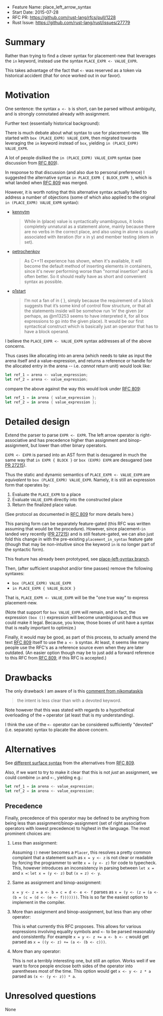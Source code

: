 - Feature Name: place_left_arrow_syntax
- Start Date: 2015-07-28
- RFC PR: https://github.com/rust-lang/rfcs/pull/1228
- Rust Issue: https://github.com/rust-lang/rust/issues/27779

# Summary

Rather than trying to find a clever syntax for placement-new that leverages
the `in` keyword, instead use the syntax `PLACE_EXPR <- VALUE_EXPR`.

This takes advantage of the fact that `<-` was reserved as a token via
historical accident (that for once worked out in our favor).

# Motivation

One sentence: the syntax `a <- b` is short, can be parsed without
ambiguity, and is strongly connotated already with assignment.

Further text (essentially historical background):

There is much debate about what syntax to use for placement-new.
We started with `box (PLACE_EXPR) VALUE_EXPR`, then migrated towards
leveraging the `in` keyword instead of `box`, yielding `in (PLACE_EXPR) VALUE_EXPR`.

A lot of people disliked the `in (PLACE_EXPR) VALUE_EXPR` syntax
(see discussion from [RFC 809]).

[RFC 809]: https://github.com/rust-lang/rfcs/pull/809

In response to that discussion (and also due to personal preference)
I suggested the alternative syntax `in PLACE_EXPR { BLOCK_EXPR }`,
which is what landed when [RFC 809] was merged.

However, it is worth noting that this alternative syntax actually
failed to address a number of objections (some of which also
applied to the original `in (PLACE_EXPR) VALUE_EXPR` syntax):

 * [kennytm](https://github.com/rust-lang/rfcs/pull/809#issuecomment-73071324)

   > While in (place) value is syntactically unambiguous, it looks
   > completely unnatural as a statement alone, mainly because there
   > are no verbs in the correct place, and also using in alone is
   > usually associated with iteration (for x in y) and member
   > testing (elem in set).

 * [petrochenkov](https://github.com/rust-lang/rfcs/pull/809#issuecomment-73142168)

   > As C++11 experience has shown, when it's available, it will
   > become the default method of inserting elements in containers,
   > since it's never performing worse than "normal insertion" and
   > is often better. So it should really have as short and
   > convenient syntax as possible.

 * [p1start](https://github.com/rust-lang/rfcs/pull/809#issuecomment-73837430)

   > I’m not a fan of in <place> { <stmts> }, simply because the
   > requirement of a block suggests that it’s some kind of control
   > flow structure, or that all the statements inside will be
   > somehow run ‘in’ the given <place> (or perhaps, as @m13253
   > seems to have interpreted it, for all box expressions to go
   > into the given place). It would be our first syntactical
   > construct which is basically just an operator that has to
   > have a block operand.

I believe the `PLACE_EXPR <- VALUE_EXPR` syntax addresses all of the
above concerns.

Thus cases like allocating into an arena (which needs to take as input the arena itself
and a value-expression, and returns a reference or handle for the allocated entry in the arena -- i.e. *cannot* return unit)
would look like:

```rust
let ref_1 = arena <- value_expression;
let ref_2 = arena <- value_expression;
```

compare the above against the way this would look under [RFC 809]:

```rust
let ref_1 = in arena { value_expression };
let ref_2 = in arena { value_expression };
```

# Detailed design

Extend the parser to parse `EXPR <- EXPR`. The left arrow operator is
right-associative and has precedence higher than assignment and
binop-assignment, but lower than other binary operators.

`EXPR <- EXPR` is parsed into an AST form that is desugared in much
the same way that `in EXPR { BLOCK }` or `box (EXPR) EXPR` are
desugared (see [PR 27215]).

Thus the static and dynamic semantics of `PLACE_EXPR <- VALUE_EXPR`
are *equivalent* to `box (PLACE_EXPR) VALUE_EXPR`. Namely, it is
still an expression form that operates by:
 1. Evaluate the `PLACE_EXPR` to a place
 2. Evaluate `VALUE_EXPR` directly into the constructed place
 3. Return the finalized place value.

(See protocol as documented in [RFC 809] for more details here.)

[PR 27215]: https://github.com/rust-lang/rust/pull/27215

This parsing form can be separately feature-gated (this RFC was
written assuming that would be the procedure). However, since
placement-`in` landed very recently ([PR 27215]) and is still
feature-gated, we can also just fold this change in with
the pre-existing `placement_in_syntax` feature gate
(though that may be non-intuitive since the keyword `in` is
no longer part of the syntactic form).

This feature has already been prototyped, see [place-left-syntax branch].

[place-left-syntax branch]: https://github.com/rust-lang/rust/compare/rust-lang:master...pnkfelix:place-left-syntax

Then, (after sufficient snapshot and/or time passes) remove the following syntaxes:

 * `box (PLACE_EXPR) VALUE_EXPR`
 * `in PLACE_EXPR { VALUE_BLOCK }`

That is, `PLACE_EXPR <- VALUE_EXPR` will be the "one true way" to
express placement-new.

(Note that support for `box VALUE_EXPR` will remain, and in fact, the
expression `(box ())` expression will become unambiguous and thus we
could make it legal. Because, you know, those boxes of unit have a
syntax that is really important to optimize.)

Finally, it would may be good, as part of this process, to actually
amend the text [RFC 809] itself to use the `a <- b` syntax.
At least, it seems like many people use the RFC's as a reference source
even when they are later outdated.
(An easier option though may be to just add a forward reference to this
RFC from [RFC 809], if this RFC is accepted.)

# Drawbacks

The only drawback I am aware of is this [comment from nikomataskis](https://github.com/rust-lang/rfcs/pull/809#issuecomment-73903777)

> the intent is less clear than with a devoted keyword.

Note however that this was stated with regards to a hypothetical
overloading of the `=` operator (at least that is my understanding).

I think the use of the `<-` operator can be considered sufficiently
"devoted" (i.e. separate) syntax to placate the above concern.

# Alternatives

See [different surface syntax] from the alternatives from [RFC 809].

[different surface syntax]: https://github.com/pnkfelix/rfcs/blob/fsk-placement-box-rfc/text/0000-placement-box.md#same-semantics-but-different-surface-syntax

Also, if we want to try to make it clear that this is not *just*
an assignment, we could combine `in` and `<-`, yielding e.g.:

```rust
let ref_1 = in arena <- value_expression;
let ref_2 = in arena <- value_expression;
```

## Precedence

Finally, precedence of this operator may be defined to be anything from being
less than assignment/binop-assignment (set of right associative operators with
lowest precedence) to highest in the language. The most prominent choices are:

1. Less than assignment:

    Assuming `()` never becomes a `Placer`, this resolves a pretty common
    complaint that a statement such as `x = y <- z` is not clear or readable
    by forcing the programmer to write `x = (y <- z)` for code to typecheck.
    This, however introduces an inconsistency in parsing between `let x =` and
    `x =`: `let x = (y <- z)` but `(x = z) <- y`.

2. Same as assignment and binop-assignment:

    `x = y <- z = a <- b = c = d <- e <- f` parses as
    `x = (y <- (z = (a <- (b = (c = (d <- (e <- f)))))))`. This is so far
    the easiest option to implement in the compiler.

3. More than assignment and binop-assignment, but less than any other operator:

    This is what currently this RFC proposes.  This allows for various
    expressions involving equality symbols and `<-` to be parsed reasonably and
    consistently. For example `x = y <- z += a <- b <- c` would get parsed as `x
    = ((y <- z) += (a <- (b <- c)))`.

4. More than any operator:

    This is not a terribly interesting one, but still an option. Works well if
    we want to force people enclose both sides of the operator into parentheses
    most of the time. This option would get `x <- y <- z * a` parsed as `(x <-
    (y <- z)) * a`.

# Unresolved questions

None
